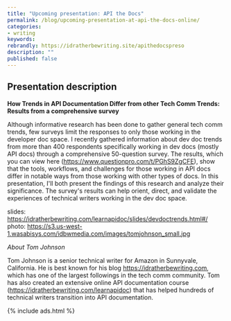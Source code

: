 ```yaml
---
title: "Upcoming presentation: API the Docs"
permalink: /blog/upcoming-presentation-at-api-the-docs-online/
categories:
- writing
keywords:
rebrandly: https://idratherbewriting.site/apithedocspreso
description: ""
published: false
---
```


## Presentation description

**How Trends in API Documentation Differ from other Tech Comm Trends: Results from a comprehensive survey**

Although informative research has been done to gather general tech comm trends, few surveys limit the responses to only those working in the developer doc space. I recently gathered information about dev doc trends from more than 400 respondents specifically working in dev docs (mostly API docs) through a comprehensive 50-question survey. The results, which you can view here (https://www.questionpro.com/t/PGhS9ZgCFE), show that the tools, workflows, and challenges for those working in API docs differ in notable ways from those working with other types of docs. In this presentation, I'll both present the findings of this research and analyze their significance. The survey's results can help orient, direct, and validate the experiences of technical writers working in the dev doc space.

slides: https://idratherbewriting.com/learnapidoc/slides/devdoctrends.html#/
photo: https://s3.us-west-1.wasabisys.com/idbwmedia.com/images/tomjohnson_small.jpg

*About Tom Johnson*

Tom Johnson is a senior technical writer for Amazon in Sunnyvale, California. He is best known for his blog https://idratherbewriting.com, which has one of the largest followings in the tech comm community. Tom has also created an extensive online API documentation course (https://idratherbewriting.com/learnapidoc) that has helped hundreds of technical writers transition into API documentation.

{% include ads.html %}
